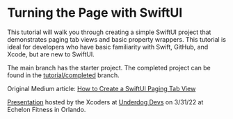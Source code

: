 # Turning the Page with SwiftUI
This tutorial will walk you through creating a simple SwiftUI project that demonstrates paging tab views and basic property wrappers.  This tutorial is ideal for developers who have basic familiarity with Swift, GitHub, and Xcode, but are new to SwiftUI. 

The main branch has the starter project.  The completed project can be found in the [tutorial/completed](https://github.com/CrystalKnightCodes/swiftui-paging-tabs/tree/tutorial/completed) branch.

Original Medium article: [How to Create a SwiftUI Paging Tab View](https://medium.com/p/4587c19bcffb)

[Presentation](https://www.eventbrite.com/e/ud-xcoders-get-swifty-tickets-304190982417?aff=ebdsoporgprofile) hosted by the Xcoders at [Underdog Devs](https://www.underdogdevs.org) on 3/31/22 at Echelon Fitness in Orlando.


